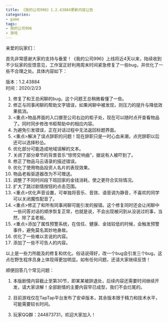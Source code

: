 ```yaml
---
title: 《我的公司996》1.2.43884更新内容公告
categories:
- game
tags:
- 我的公司996
- 游戏
---
```


亲爱的玩家们：

首先非常感谢大家的支持与垂爱！《我的公司996》上线将近4天以来，陆续收到不少玩家的反馈意见，工作室正好利用周末时间紧急修复了一些bug，并优化了一些不合理之处。具体内容如下：

版本：1.2.43884  
时间：2020/2/23  

1. 修复了和王总闲聊的bug，这个问题王总稍微看懂了一些。
2. 修正与同事闲聊的帮助文字错误，如果闲聊中被发现，则压力的提升与降低效果抵消。
3. <重点>物品界面的入口挪至公司右边的柜子处，现在可以随时点开查看物品了。同时同步修改书柜帮助中的相应内容。
4. 为避免引发错误，正在对话过程中无法返回标题界面。
5. <重点>解决了误点辞职的问题！现在辞职只是一时心血来潮，点完辞职以后还可以选择秒怂。
6. 优化部分可能造成地域误解的文本。
7. 关闭了部分章节的背景音乐“惊愕交响曲”，据说有人被吓到了。
8. 修正了物品马云语录的描述错误。
9. 优化了使用物品投资人名片的表现效果。
10. 物品老板驱逐器改为不可赠送。
11. 调整了不同时间段下班回家的金钱消耗，使之更符合实际情况。
12. 扩大了跳过剧情按钮的点击范围。
13. <重点>优化声音设置，可单独将音乐、音效、语音调为静音，不喜欢的同学可以关闭魔性配音了。
14. <重点>修正了和所有同事闲聊可能引发的报错。这个修复同时还会让闲聊中一些问答对话的顺序恢复正常，也就是说，不会出现被问到从没说过的事，当然，除了孟老板。
15. <重点>添加了属性预警系统，在信任、健康、金钱较低的时候，会触发预警事件，避免莫名其妙地身故。
16. 优化了一些难以言说的内容。
17. 添加了一些不可告人的内容。

以上是一些力所能及的修复和优化。俗话说得好，改一个bug会引发三个bug，这点在野生程序员身上体现得更加明显。如有任何问题，还请大家继续反馈！

顺便回答几个常见问题：

1. 本版剧情内容截止至第30节，即某某被辞退处，后续内容还需要时间继续开发，请大家谅解！全部剧情的主要内容早已成型，我们不会烂尾的。

2. 目前游戏仅在TapTap平台发布了安卓版本，其余版本限于精力和技术水平，可能需要较长时间。

3. 玩家QQ群：244873731，欢迎大家加入！
